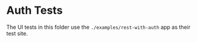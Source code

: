# Auth Tests

The UI tests in this folder use the `./examples/rest-with-auth` app as their test site.
